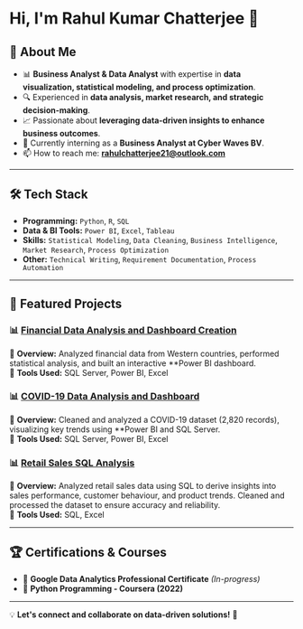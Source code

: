# Hi, I'm Rahul Kumar Chatterjee 👋  

## 🚀 About Me  
- 📊 **Business Analyst & Data Analyst** with expertise in **data visualization, statistical modeling, and process optimization**.  
- 🔍 Experienced in **data analysis, market research, and strategic decision-making**.  
- 📈 Passionate about **leveraging data-driven insights to enhance business outcomes**.  
- 🎯 Currently interning as a **Business Analyst at Cyber Waves BV**.  
- 📫 How to reach me: **rahulchatterjee21@outlook.com**  

---

## 🛠 Tech Stack  
- **Programming:** `Python`, `R`, `SQL`  
- **Data & BI Tools:** `Power BI`, `Excel`, `Tableau`  
- **Skills:** `Statistical Modeling`, `Data Cleaning`, `Business Intelligence`, `Market Research`, `Process Optimization`  
- **Other:** `Technical Writing`, `Requirement Documentation`, `Process Automation`  

---

## 📌 Featured Projects  
### 📊 [Financial Data Analysis and Dashboard Creation](https://github.com/rahulchatterjee21)  
🔹 **Overview:** Analyzed financial data from Western countries, performed statistical analysis, and built an interactive **Power BI dashboard.  
🔹 **Tools Used:** SQL Server, Power BI, Excel  

### 📊 [COVID-19 Data Analysis and Dashboard](https://github.com/rahulchatterjee21)  
🔹 **Overview:** Cleaned and analyzed a COVID-19 dataset (2,820 records), visualizing key trends using **Power BI and SQL Server.  
🔹 **Tools Used:** SQL Server, Power BI, Excel  

### 📊 [Retail Sales SQL Analysis](https://github.com/rahulchatterjee21/Retail-Sales-SQL-Analysis)  
🔹 **Overview:** Analyzed retail sales data using SQL to derive insights into sales performance, customer behaviour, and product trends. Cleaned and processed the dataset to ensure accuracy and reliability.  
🔹 **Tools Used:** SQL, Excel  

---

## 🏆 Certifications & Courses  
- 📜 **Google Data Analytics Professional Certificate** *(In-progress)*  
- 📜 **Python Programming - Coursera (2022)**  

---

💡 **Let's connect and collaborate on data-driven solutions!** 🚀  
